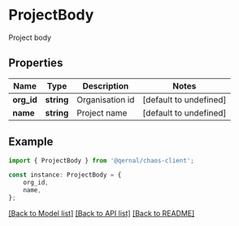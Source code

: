# ProjectBody

Project body

## Properties

Name | Type | Description | Notes
------------ | ------------- | ------------- | -------------
**org_id** | **string** | Organisation id | [default to undefined]
**name** | **string** | Project name | [default to undefined]

## Example

```typescript
import { ProjectBody } from '@qernal/chaos-client';

const instance: ProjectBody = {
    org_id,
    name,
};
```

[[Back to Model list]](../README.md#documentation-for-models) [[Back to API list]](../README.md#documentation-for-api-endpoints) [[Back to README]](../README.md)
